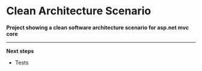 # Clean Architecture Scenario

**Project showing a clean software architecture scenario for asp.net mvc core**
_____________________

**Next steps**

+ Tests